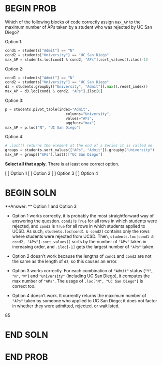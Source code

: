 # BEGIN PROB

Which of the following blocks of code correctly assign `max_AP` to the
maximum number of APs taken by a student who was rejected by UC San
Diego?

Option 1:

```py
cond1 = students["Admit"] == "N"
cond2 = students["University"] == "UC San Diego"
max_AP = students.loc[cond1 & cond2, "APs"].sort_values().iloc[-1]
```

Option 2:

```py
cond1 = students["Admit"] == "N"
cond2 = students["University"] == "UC San Diego"
d3 = students.groupby(["University", "Admit"]).max().reset_index()
max_AP = d3.loc[cond1 & cond2, "APs"].iloc[0]
```

Option 3:

```py
p = students.pivot_table(index="Admit", 
                            columns="University", 
                            values="APs", 
                            aggfunc="max")
max_AP = p.loc["N", "UC San Diego"]
```

Option 4:

```py
# .last() returns the element at the end of a Series it is called on
groups = students.sort_values(["APs", "Admit"]).groupby("University")
max_AP = groups["APs"].last()["UC San Diego"]
```

**Select all that apply.** There is at least one correct option.

[ ] Option 1
[ ] Option 2
[ ] Option 3
[ ] Option 4

# BEGIN SOLN

**Answer: ** Option 1 and Option 3

-   Option 1 works correctly, it is probably the most straightforward
    way of answering the question. `cond1` is `True` for all rows in
    which students were rejected, and `cond2` is `True` for all rows in
    which students applied to UCSD. As such,
    `students.loc[cond1 & cond2]` contains only the rows where students
    were rejected from UCSD. Then,
    `students.loc[cond1 & cond2, "APs"].sort_values()` sorts by the
    number of `"APs"` taken in increasing order, and `.iloc[-1]` gets
    the largest number of `"APs"` taken.

-   Option 2 doesn't work because the lengths of `cond1` and `cond2` are
    not the same as the length of `d3`, so this causes an error. 

-   Option 3 works correctly. For each combination of `"Admit"`
    status (`"Y"`, `"N"`, `"W"`) and `"University"` (including UC San
    Diego), it computes the max number of `"APs"`. The usage of
    `.loc["N", "UC San Diego"]` is correct too.

-   Option 4 doesn't work. It currently returns the maximum number of
    `"APs"` taken by someone who applied to UC San Diego; it does not
    factor in whether they were admitted, rejected, or waitlisted. 

<average>85</average>

# END SOLN

# END PROB